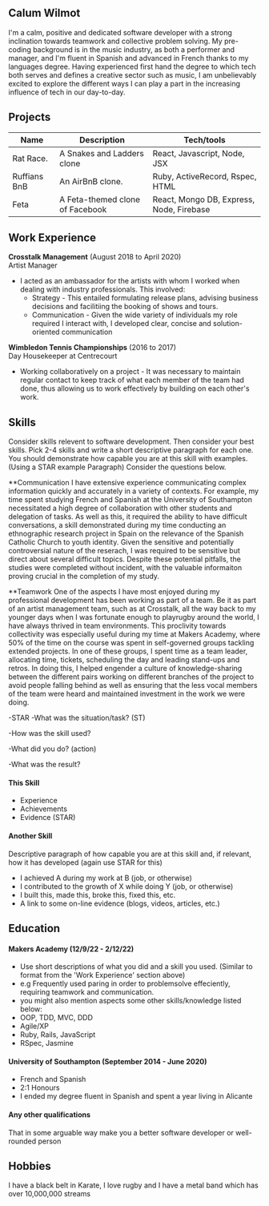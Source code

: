 ## Calum Wilmot

I'm a calm, positive and dedicated software developer with a strong inclination towards teamwork and collective problem solving. My pre-coding background is in the music industry, as both a performer and manager, and I'm fluent in Spanish and advanced in French thanks to my languages degree. Having experienced first hand the degree to which tech both serves and defines a creative sector such as music, I am unbelievably excited to explore the different ways I can play a part in the increasing influence of tech in our day-to-day.

## Projects

| Name                         | Description                     | Tech/tools                               |
| ---------------------------- | --------------------------      | ---------------------------------------- |
| Rat Race.                    | A Snakes and Ladders clone      | React, Javascript, Node, JSX             |
| Ruffians BnB                 | An AirBnB clone.                | Ruby, ActiveRecord, Rspec, HTML          |
| Feta                         | A Feta-themed clone of Facebook | React, Mongo DB, Express, Node, Firebase |

## Work Experience

**Crosstalk Management** (August 2018 to April 2020)  
Artist Manager

- I acted as an ambassador for the artists with whom I worked when dealing with industry professionals. This involved:
  - Strategy - This entailed formulating release plans, advising business decisions and facilitiing the booking of shows       and tours.
  - Communication - Given the wide variety of individuals my role required I interact with, I developed clear, concise         and solution-oriented communication
  

**Wimbledon Tennis Championships** (2016 to 2017)  
Day Housekeeper at Centrecourt

- Working collaboratively on a project - It was necessary to maintain regular contact to keep track of what each member of   the team had done, thus allowing us to work effectively by building on each other's work.

## Skills

Consider skills relevent to software development. Then consider your best skills. Pick 2-4 skills and write a short descriptive paragraph for each one. You should demonstrate how capable you are at this skill with examples.
(Using a STAR example Paragraph) Consider the questions below.

**Communication
I have extensive experience communicating complex information quickly and accurately in a variety of contexts. For example, my time spent studying French and Spanish at the University of Southampton necessitated a high degree of collaboration with other students and delegation of tasks. As well as this, it required the ability to have difficult conversations, a skill demonstrated during my time conducting an ethnographic research project in Spain on the relevance of the Spanish Catholic Church to youth identity. Given the sensitive and potentially controversial nature of the reserach, I was required to be sensitive but direct about several difficult topics. Despite these potential pitfalls, the studies were completed without incident, with the valuable informaiton proving crucial in the completion of my study.

**Teamwork
One of the aspects I have most enjoyed during my professional development has been working as part of a team. Be it as part of an artist management team, such as at Crosstalk, all the way back to my younger days when I was fortunate enough to playrugby around the world, I have always thrived in team environments. This proclivity towards collectivity was especially useful during my time at Makers Academy, where 50% of the time on the course was spent in self-governed groups tackling extended projects. In one of these groups, I spent time as a team leader, allocating time, tickets, scheduling the day and leading stand-ups and retros. In doing this, I helped engender a culture of knowledge-sharing between the different pairs working on different branches of the project to avoid people falling behind as well as ensuring that the less vocal members of the team were heard and maintained investment in the work we were doing.

-STAR
-What was the situation/task? (ST)

-How was the skill used?

-What did you do? (action)

-What was the result?


#### This Skill

- Experience
- Achievements
- Evidence (STAR)

#### Another Skill

Descriptive paragraph of how capable you are at this skill and, if relevant, how it has developed (again use STAR for this)

- I achieved A during my work at B (job, or otherwise)
- I contributed to the growth of X while doing Y (job, or otherwise)
- I built this, made this, broke this, fixed this, etc.
- A link to some on-line evidence (blogs, videos, articles, etc.)

## Education

#### Makers Academy (12/9/22 - 2/12/22)
- Use short descriptions of what you did and a skill you used. (Similar to format from the 'Work Experience' section above)
- e.g Frequently used paring in order to problemsolve effeciently, requiring teamwork and communication.
- you might also mention aspects some other skills/knowledge listed below: 
- OOP, TDD, MVC, DDD
- Agile/XP
- Ruby, Rails, JavaScript
- RSpec, Jasmine

#### University of Southampton  (September 2014 - June 2020)

- French and Spanish
- 2:1 Honours
- I ended my degree fluent in Spanish and spent a year living in Alicante

#### Any other qualifications

That in some arguable way make you a better software developer or well-rounded person

## Hobbies

I have a black belt in Karate, I love rugby and I have a metal band which has over 10,000,000 streams
